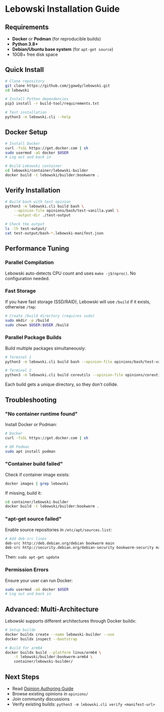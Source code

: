 # Lebowski Installation Guide

## Requirements

- **Docker** or **Podman** (for reproducible builds)
- **Python 3.8+**
- **Debian/Ubuntu base system** (for `apt-get source`)
- 10GB+ free disk space

## Quick Install

```bash
# Clone repository
git clone https://github.com/jgowdy/lebowski.git
cd lebowski

# Install Python dependencies
pip3 install -r build-tool/requirements.txt

# Test installation
python3 -m lebowski.cli --help
```

## Docker Setup

```bash
# Install Docker
curl -fsSL https://get.docker.com | sh
sudo usermod -aG docker $USER
# Log out and back in

# Build Lebowski container
cd lebowski/container/lebowski-builder
docker build -t lebowski/builder:bookworm .
```

## Verify Installation

```bash
# Build bash with test opinion
python3 -m lebowski.cli build bash \
    --opinion-file opinions/bash/test-vanilla.yaml \
    --output-dir ./test-output

# Check the output
ls -lh test-output/
cat test-output/bash-*.lebowski-manifest.json
```

## Performance Tuning

### Parallel Compilation
Lebowski auto-detects CPU count and uses `make -j$(nproc)`. No configuration needed.

### Fast Storage
If you have fast storage (SSD/RAID), Lebowski will use `/build` if it exists, otherwise `/tmp`:

```bash
# Create /build directory (requires sudo)
sudo mkdir -p /build
sudo chown $USER:$USER /build
```

### Parallel Package Builds
Build multiple packages simultaneously:

```bash
# Terminal 1
python3 -m lebowski.cli build bash --opinion-file opinions/bash/test-vanilla.yaml --output-dir ./output1 &

# Terminal 2
python3 -m lebowski.cli build coreutils --opinion-file opinions/coreutils/test-vanilla.yaml --output-dir ./output2 &
```

Each build gets a unique directory, so they don't collide.

## Troubleshooting

### "No container runtime found"
Install Docker or Podman:
```bash
# Docker
curl -fsSL https://get.docker.com | sh

# OR Podman
sudo apt install podman
```

### "Container build failed"
Check if container image exists:
```bash
docker images | grep lebowski
```

If missing, build it:
```bash
cd container/lebowski-builder
docker build -t lebowski/builder:bookworm .
```

### "apt-get source failed"
Enable source repositories in `/etc/apt/sources.list`:
```bash
# Add deb-src lines
deb-src http://deb.debian.org/debian bookworm main
deb-src http://security.debian.org/debian-security bookworm-security main
```

Then: `sudo apt-get update`

### Permission Errors
Ensure your user can run Docker:
```bash
sudo usermod -aG docker $USER
# Log out and back in
```

## Advanced: Multi-Architecture

Lebowski supports different architectures through Docker buildx:

```bash
# Setup buildx
docker buildx create --name lebowski-builder --use
docker buildx inspect --bootstrap

# Build for arm64
docker buildx build --platform linux/arm64 \
    -t lebowski/builder:bookworm-arm64 \
    container/lebowski-builder/
```

## Next Steps

- Read [Opinion Authoring Guide](OPINION-GUIDE.md)
- Browse existing opinions in `opinions/`
- Join community discussions
- Verify existing builds: `python3 -m lebowski.cli verify <manifest-url>`
